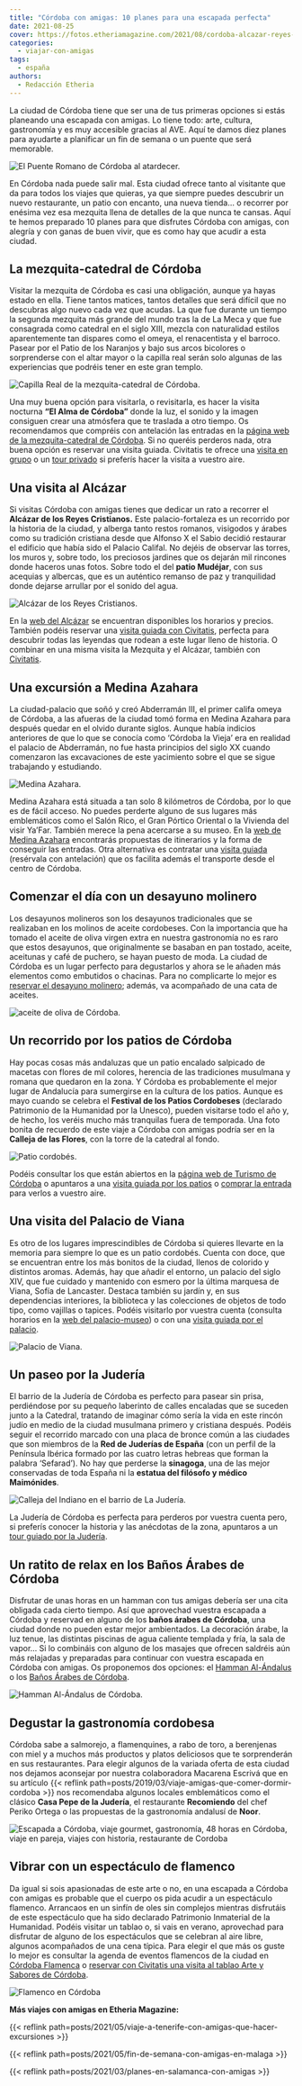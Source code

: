 ```yaml
---
title: "Córdoba con amigas: 10 planes para una escapada perfecta"
date: 2021-08-25
cover: https://fotos.etheriamagazine.com/2021/08/cordoba-alcazar-reyes-cristianos.jpg
categories: 
  - viajar-con-amigas
tags: 
  - españa
authors: 
  - Redacción Etheria
---
```


La ciudad de Córdoba tiene que ser una de tus primeras opciones si estás planeando una 
escapada con amigas. Lo tiene todo: arte, cultura, gastronomía y es muy accesible 
gracias al AVE. Aquí te damos diez planes para ayudarte a planificar un fin de semana o 
un puente que será memorable. 

![El Puente Romano de Córdoba al atardecer.](https://fotos.etheriamagazine.com/2021/08/cordoba-puente.jpg "El Puente Romano de Córdoba al atardecer.")

En Córdoba nada puede salir mal. Esta ciudad ofrece tanto al visitante que da para todos 
los viajes que quieras, ya que siempre puedes descubrir un nuevo restaurante, un patio 
con encanto, una nueva tienda… o recorrer por enésima vez esa mezquita llena de detalles 
de la que nunca te cansas. Aquí te hemos preparado 10 planes para que disfrutes Córdoba 
con amigas, con alegría y con ganas de buen vivir, que es como hay que acudir a esta 
ciudad. 

## La mezquita-catedral de Córdoba

Visitar la mezquita de Córdoba es casi una obligación, aunque ya hayas estado en ella. 
Tiene tantos matices, tantos detalles que será difícil que no descubras algo nuevo cada 
vez que acudas. La que fue durante un tiempo la segunda mezquita más grande del mundo 
tras la de La Meca y que fue consagrada como catedral en el siglo XIII, mezcla con 
naturalidad estilos aparentemente tan dispares como el omeya, el renacentista y el 
barroco. Pasear por el Patio de los Naranjos y bajo sus arcos bicolores o sorprenderse 
con el altar mayor o la capilla real serán solo algunas de las experiencias que podréis 
tener en este gran templo. 

![Capilla Real de la mezquita-catedral de Córdoba.](https://fotos.etheriamagazine.com/2021/08/cordoba-capilla-real-mezquita.jpg "Capilla Real de la mezquita-catedral de Córdoba.")

Una muy buena opción para visitarla, o revisitarla, es hacer la visita nocturna **“El 
Alma de Córdoba”** donde la luz, el sonido y la imagen consiguen crear una atmósfera que 
te traslada a otro tiempo. Os recomendamos que compréis con antelación las entradas en 
la [página web de la mezquita-catedral de 
Córdoba](https://mezquita-catedraldecordoba.es). Si no queréis perderos nada, otra buena 
opción es reservar una visita guiada. Civitatis te ofrece una [visita en 
grupo](https://www.civitatis.com/es/cordoba/visita-guiada-mezquita-cordoba/?aid=10211) o 
un [tour 
privado](https://www.civitatis.com/es/cordoba/tour-privado-mezquita-cordoba/?aid=10211) 
si preferís hacer la visita a vuestro aire. 

## Una visita al Alcázar

Si visitas Córdoba con amigas tienes que dedicar un rato a recorrer el **Alcázar de los 
Reyes Cristianos.** Este palacio-fortaleza es un recorrido por la historia de la ciudad, 
y alberga tanto restos romanos, visigodos y árabes como su tradición cristiana desde que 
Alfonso X el Sabio decidió restaurar el edificio que había sido el Palacio Califal. No 
dejéis de observar las torres, los muros y, sobre todo, los preciosos jardines que os 
dejarán mil rincones donde haceros unas fotos. Sobre todo el del **patio Mudéjar**, con 
sus acequias y albercas, que es un auténtico remanso de paz y tranquilidad donde dejarse 
arrullar por el sonido del agua. 

![Alcázar de los Reyes Cristianos.](https://fotos.etheriamagazine.com/2021/08/cordoba-alcazar-reyes-cristianos.jpg "Alcázar de los Reyes Cristianos.")

En la [web del Alcázar](https://alcazardelosreyescristianos.cordoba.es/?id=3) se 
encuentran disponibles los horarios y precios. También podéis reservar una [visita 
guiada con 
Civitatis](https://www.civitatis.com/es/cordoba/visita-guiada-alcazar-cordoba/?aid=10211), 
perfecta para descubrir todas las leyendas que rodean a este lugar lleno de historia. O 
combinar en una misma visita la Mezquita y el Alcázar, también con 
[Civitatis](https://www.civitatis.com/es/cordoba/visita-guiada-mezquita-alcazar/?aid=10211). 

## Una excursión a Medina Azahara

La ciudad-palacio que soñó y creó Abderramán III, el primer califa omeya de Córdoba, a 
las afueras de la ciudad tomó forma en Medina Azahara para después quedar en el olvido 
durante siglos. Aunque había indicios anteriores de que lo que se conocía como ‘Córdoba 
la Vieja’ era en realidad el palacio de Abderramán, no fue hasta principios del siglo XX 
cuando comenzaron las excavaciones de este yacimiento sobre el que se sigue trabajando y 
estudiando. 

![Medina Azahara.](https://fotos.etheriamagazine.com/2021/08/cordoba-medina-azahara.jpg "Medina Azahara.")

Medina Azahara está situada a tan solo 8 kilómetros de Córdoba, por lo que es de fácil 
acceso. No puedes perderte alguno de sus lugares más emblemáticos como el Salón Rico, el 
Gran Pórtico Oriental o la Vivienda del visir Ya’Far. También merece la pena acercarse a 
su museo. En la [web de Medina 
Azahara](http://www.museosdeandalucia.es/web/conjuntoarqueologicomadinatalzahra/inicio) 
encontrarás propuestas de itinerarios y la forma de conseguir las entradas. Otra 
alternativa es contratar una [visita 
guiada](https://www.civitatis.com/es/cordoba/visita-guiada-medina-azahara/?aid=10211) 
(resérvala con antelación) que os facilita además el transporte desde el centro de 
Córdoba. 

## Comenzar el día con un desayuno molinero

Los desayunos molineros son los desayunos tradicionales que se realizaban en los molinos 
de aceite cordobeses. Con la importancia que ha tomado el aceite de oliva virgen extra 
en nuestra gastronomía no es raro que estos desayunos, que originalmente se basaban en 
pan tostado, aceite, aceitunas y café de puchero, se hayan puesto de moda. La ciudad de 
Córdoba es un lugar perfecto para degustarlos y ahora se le añaden más elementos como 
embutidos o chacinas. Para no complicarte lo mejor es [reservar el desayuno 
molinero](https://www.civitatis.com/es/cordoba/cata-aceites-desayuno-molinero/?aid=10211); 
además, va acompañado de una cata de aceites. 

![aceite de oliva de Córdoba.](https://fotos.etheriamagazine.com/2021/08/cordoba-aceite-desayuno.jpg "El aceite de oliva y las aceitunas forman parte del desayuno molinero.")

## Un recorrido por los patios de Córdoba

Hay pocas cosas más andaluzas que un patio encalado salpicado de macetas con flores de 
mil colores, herencia de las tradiciones musulmana y romana que quedaron en la zona. Y 
Córdoba es probablemente el mejor lugar de Andalucía para sumergirse en la cultura de 
los patios. Aunque es mayo cuando se celebra el **Festival de los Patios Cordobeses** 
(declarado Patrimonio de la Humanidad por la Unesco), pueden visitarse todo el año y, de 
hecho, los veréis mucho más tranquilas fuera de temporada. Una foto bonita de recuerdo 
de este viaje a Córdoba con amigas podría ser en la **Calleja de las Flores**, con la 
torre de la catedral al fondo. 

![Patio cordobés.](https://fotos.etheriamagazine.com/2021/08/Cordoba-Patio-Cordobes.jpg "Patio cordobés. © Turismo de Andalucía")

Podéis consultar los que están abiertos en la [página web de Turismo de 
Córdoba](https://www.turismodecordoba.org/visitar-patios-de-cordoba-1) o apuntaros a una 
[visita guiada por los 
patios](https://www.civitatis.com/es/cordoba/visita-guiada-patios-cordoba/?aid=10211) o 
[comprar la 
entrada](https://www.civitatis.com/es/cordoba/entrada-patios-cordoba/?aid=10211) para 
verlos a vuestro aire. 

## Una visita del Palacio de Viana

Es otro de los lugares imprescindibles de Córdoba si quieres llevarte en la memoria para 
siempre lo que es un patio cordobés. Cuenta con doce, que se encuentran entre los más 
bonitos de la ciudad, llenos de colorido y distintos aromas. Además, hay que añadir el 
entorno, un palacio del siglo XIV, que fue cuidado y mantenido con esmero por la última 
marquesa de Viana, Sofía de Lancaster. Destaca también su jardín y, en sus dependencias 
interiores, la biblioteca y las colecciones de objetos de todo tipo, como vajillas o 
tapices. Podéis visitarlo por vuestra cuenta (consulta horarios en la [web del 
palacio-museo](http://www.palaciodeviana.com)) o con una [visita guiada por el 
palaci](https://www.civitatis.com/es/cordoba/visita-patios-palacio-viana/?aid=10211)[o](https://www.civitatis.com/es/cordoba/visita-patios-palacio-viana/?aid=10211). 

![Palacio de Viana.](https://fotos.etheriamagazine.com/2021/08/Cordoba-Palacio-de-Viana.jpg "Palacio de Viana. © Turismo de Andalucía.")

## Un paseo por la Judería

El barrio de la Judería de Córdoba es perfecto para pasear sin prisa, perdiéndose por su 
pequeño laberinto de calles encaladas que se suceden junto a la Catedral, tratando de 
imaginar cómo sería la vida en este rincón judío en medio de la ciudad musulmana primero 
y cristiana después. Podéis seguir el recorrido marcado con una placa de bronce común a 
las ciudades que son miembros de la **Red de Juderías de España** (con un perfil de la 
Península Ibérica formado por las cuatro letras hebreas que forman la palabra 
‘Sefarad’). No hay que perderse la **sinagoga**, una de las mejor conservadas de toda 
España ni la **estatua del filósofo y médico Maimónides**. 

![Calleja del Indiano en el barrio de La Judería.](https://fotos.etheriamagazine.com/2021/08/Cordoba-Calleja-del-Indiano.jpg "Calleja del Indiano en el barrio de La Judería. © Turismo de Andalucía")

La Judería de Córdoba es perfecta para perderos por vuestra cuenta pero, si preferís 
conocer la historia y las anécdotas de la zona, apuntaros a un [tour guiado por la 
Judería](https://www.civitatis.com/es/cordoba/tour-juderia/?aid=10211). 

## Un ratito de relax en los Baños Árabes de Córdoba

Disfrutar de unas horas en un hamman con tus amigas debería ser una cita obligada cada 
cierto tiempo. Así que aprovechad vuestra escapada a Córdoba y reservad en alguno de los 
**baños árabes de Córdoba**, una ciudad donde no pueden estar mejor ambientados. La 
decoración árabe, la luz tenue, las distintas piscinas de agua caliente templada y fría, 
la sala de vapor… Si lo combináis con alguno de los masajes que ofrecen saldréis aún más 
relajadas y preparadas para continuar con vuestra escapada en Córdoba con amigas. Os 
proponemos dos opciones: el [Hamman Al-Ándalus](https://cordoba.hammamalandalus.com) o 
los [Baños Árabes de Córdoba](https://xn--baosarabesdecordoba-w3b.com/). 

![Hamman Al-Ándalus de Córdoba.](https://fotos.etheriamagazine.com/2021/08/cordoba-Hammam-Al-Andalus.jpg "Hamman Al-Ándalus de Córdoba. © Turismo de Andalucía")

## Degustar la gastronomía cordobesa

Córdoba sabe a salmorejo, a flamenquines, a rabo de toro, a berenjenas con miel y a 
muchos más productos y platos deliciosos que te sorprenderán en sus restaurantes. Para 
elegir algunos de la variada oferta de esta ciudad nos dejamos aconsejar por nuestra 
colaboradora Macarena Escrivá que en su artículo {{< reflink 
path=posts/2019/03/viaje-amigas-que-comer-dormir-cordoba >}} nos recomendaba algunos 
locales emblemáticos como el clásico **Casa Pepe de la Judería**, el restaurante 
**Recomiendo** del chef Periko Ortega o las propuestas de la gastronomía andalusí de 
**Noor**. 

![Escapada a Córdoba, viaje gourmet, gastronomía, 48 horas en Córdoba, viaje en pareja, viajes con historia, restaurante de Cordoba](https://fotos.etheriamagazine.com/2019/03/Cordoba-gastronomia-Berenjenas-con-miel-.jpg "Las berenjenas con miel son típicas de la gastronomía cordobesa.")

## Vibrar con un espectáculo de flamenco

Da igual si sois apasionadas de este arte o no, en una escapada a Córdoba con amigas es 
probable que el cuerpo os pida acudir a un espectáculo flamenco. Arrancaos en un sinfín 
de oles sin complejos mientras disfrutáis de este espectáculo que ha sido declarado 
Patrimonio Inmaterial de la Humanidad. Podéis visitar un tablao o, si vais en verano, 
aprovechad para disfrutar de alguno de los espectáculos que se celebran al aire libre, 
algunos acompañados de una cena típica. Para elegir el que más os guste lo mejor es 
consultar la agenda de eventos flamencos de la ciudad en [Córdoba 
Flamenca](https://cordobaflamenca.com/agenda/) o [reservar con Civitatis una visita al 
tablao Arte y Sabores de 
Córdoba](https://www.civitatis.com/es/cordoba/espectaculo-flamenco/?aid=10211). 

![Flamenco en Córdoba](https://fotos.etheriamagazine.com/2021/08/cordoba-flamenco.jpg "En Córdoba no te puedes perder un espectáculo de flamenco.")

**Más viajes con amigas en Etheria Magazine:** 

{{< reflink path=posts/2021/05/viaje-a-tenerife-con-amigas-que-hacer-excursiones >}} 

{{< reflink path=posts/2021/05/fin-de-semana-con-amigas-en-malaga >}} 

{{< reflink path=posts/2021/03/planes-en-salamanca-con-amigas >}}
